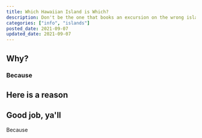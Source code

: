 ```yaml
---
title: Which Hawaiian Island is Which?
description: Don't be the one that books an excursion on the wrong island.
categories: ["info", "islands"]
posted_date: 2021-09-07
updated_date: 2021-09-07
---
```


## Why?

### Because

## Here is a reason

## Good job, ya'll

Because
